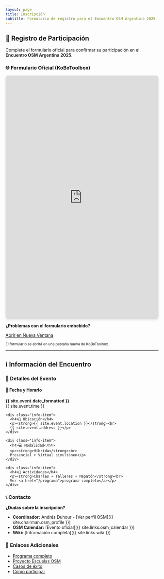 ```yaml
---
layout: page
title: Inscripción
subtitle: Formulario de registro para el Encuentro OSM Argentina 2025
---
```


## 📝 Registro de Participación

Complete el formulario oficial para confirmar su participación en el **Encuentro OSM Argentina 2025**.

### 🌐 Formulario Oficial (KoBoToolbox)

<div class="formulario-container">
  <div class="formulario-embed">
    <iframe 
      src="https://ee.kobotoolbox.org/single/5b9841bb7a69d0ff5668b369272169e6"
      width="100%" 
      height="800"
      frameborder="0"
      style="border: none; border-radius: 8px; box-shadow: 0 4px 6px rgba(0,0,0,0.1);">
    </iframe>
  </div>
  
  <div class="formulario-alternativo">
    <p><strong>¿Problemas con el formulario embebido?</strong></p>
    <a href="{{ site.links.inscripcion_oficial }}" target="_blank" class="btn btn-primary">
      Abrir en Nueva Ventana
    </a>
    <p><small>El formulario se abrirá en una pestaña nueva de KoBoToolbox</small></p>
  </div>
</div>

---

## ℹ️ Información del Encuentro

### 📅 Detalles del Evento

<div class="info-adicional">
  <div class="info-grid">
    <div class="info-item">
      <h4>📅 Fecha y Horario</h4>
      <p><strong>{{ site.event.date_formatted }}</strong><br>
      {{ site.event.time }}</p>
    </div>
    
    <div class="info-item">
      <h4>📍 Ubicación</h4>
      <p><strong>{{ site.event.location }}</strong><br>
      {{ site.event.address }}</p>
    </div>
    
    <div class="info-item">
      <h4>💻 Modalidad</h4>
      <p><strong>Híbrida</strong><br>
      Presencial + Virtual simultáneo</p>
    </div>
    
    <div class="info-item">
      <h4>🎯 Actividades</h4>
      <p><strong>Charlas + Talleres + Mapatón</strong><br>
      Ver <a href="/programa">programa completo</a></p>
    </div>
  </div>
</div>

### 📞 Contacto

**¿Dudas sobre la inscripción?**

- **Coordinador:** Andrés Duhour - [Ver perfil OSM]({{ site.chairman.osm_profile }})
- **OSM Calendar:** [Evento oficial]({{ site.links.osm_calendar }})
- **Wiki:** [Información completa]({{ site.links.wiki }})

### 🔗 Enlaces Adicionales

- [Programa completo](/programa)
- [Proyecto Escuelas OSM](/proyecto-escuelas)
- [Casos de éxito](/casos-exito)
- [Cómo participar](/participar)
